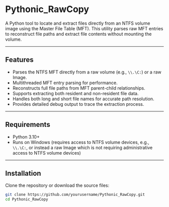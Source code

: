 # Pythonic_RawCopy
A Python tool to locate and extract files directly from an NTFS volume image using the Master File Table (MFT). This utility parses raw MFT entries to reconstruct file paths and extract file contents without mounting the volume.

---

## Features

- Parses the NTFS MFT directly from a raw volume (e.g., `\\.\C:`) or a raw Image.
- Multithreaded MFT entry parsing for performance.
- Reconstructs full file paths from MFT parent-child relationships.
- Supports extracting both resident and non-resident file data.
- Handles both long and short file names for accurate path resolution.
- Provides detailed debug output to trace the extraction process.

---

## Requirements

- Python 3.10+
- Runs on Windows (requires access to NTFS volume devices, e.g., `\\.\C:`, or instead a raw Image which is not requiring administrative access to NTFS volume devices)

---

## Installation

Clone the repository or download the source files:

```bash
git clone https://github.com/yourusername/Pythonic_RawCopy.git
cd Pythonic_RawCopy
